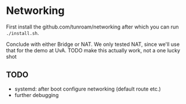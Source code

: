 # Networking

First install the github.com/tunroam/networking
after which you can run `./install.sh`.

Conclude with either Bridge or NAT.
We only tested NAT, since we'll use that for the demo at UvA.
TODO make this actually work, not a one lucky shot

## TODO

- systemd: after boot configure networking (default route etc.)
- further debugging

